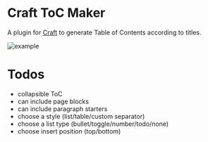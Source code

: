 # Craft ToC Maker
A plugin for [Craft](https://craft.do) to generate Table of Contents according to titles.

![example](https://user-images.githubusercontent.com/11943217/144700804-ddc2e8f3-b35a-40a1-bf60-308f802e80ba.gif)

# Todos
- collapsible ToC
- can include page blocks
- can include paragraph starters
- choose a style (list/table/custom separator)
- choose a list type (bullet/toggle/number/todo/none)
- choose insert position (top/bottom)

